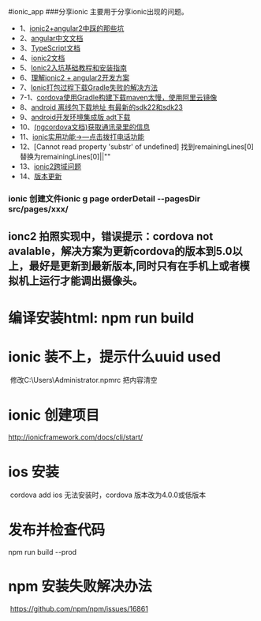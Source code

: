 #ionic_app
###分享ionic 主要用于分享ionic出现的问题。
* 1、[ionic2+angular2中踩的那些坑](https://github.com/hendulangzi/ionic_app/blob/master/no1.md)
* 2、[angular中文文档](https://angular.cn/docs/ts/latest/quickstart.html)
* 3、[TypeScript文档](https://www.gitbook.com/book/zhongsp/typescript-handbook/details)
* 4、[ionic2文档](http://ionicframework.com/docs/v2/)
* 5、[Ionic2入坑基础教程和安装指南](http://www.open-open.com/lib/view/open1476256273813.html)
* 6、[理解ionic2 + angular2开发方案](http://www.tuicool.com/articles/JZJBBjr)
* 7、[Ionic打包过程下载Gradle失败的解决方法](http://blog.csdn.net/leishi8819/article/details/52601113)
* 7-1、[cordova使用Gradle构建下载maven太慢，使用阿里云镜像](http://solebillow.com/home/article/detail/id/78.html)
* 8、[android 离线包下载地址  有最新的sdk22和sdk23](http://mirrors.neusoft.edu.cn/android/repository/)
* 9、[android开发环境集成版 adt下载](http://bbs.phonegap100.com/thread-1456-1-1.html)
* 10、[(ngcordova文档)获取通讯录里的信息](http://ngcordova.com/docs/plugins/contacts/)
* 11、[ionic实用功能->—点击拨打电话功能](http://www.ionic.ren/2016/01/15/ionic%E5%AE%9E%E7%94%A8%E5%8A%9F%E8%83%BD%E5%85%AB-%E7%82%B9%E5%87%BB%E6%8B%A8%E6%89%93%E7%94%B5%E8%AF%9D%E5%8A%9F%E8%83%BD/)
* 12、[Cannot read property 'substr' of undefined] 找到remainingLines[0] 替换为remainingLines[0]||""
* 13、[ionic2跨域问题](http://www.jianshu.com/p/a57e5d0345ce)
* 14、[版本更新](https://github.com/driftyco/ionic-cli)





### ionic 创建文件ionic g page orderDetail --pagesDir src/pages/xxx/

## ionc2 拍照实现中，错误提示：cordova not avalable，解决方案为更新cordova的版本到5.0以上，最好是更新到最新版本,同时只有在手机上或者模拟机上运行才能调出摄像头。



# 编译安装html: npm run build

# ionic 装不上，提示什么uuid used 
  修改C:\Users\Administrator\.npmrc 把内容清空
  
 # ionic 创建项目
  http://ionicframework.com/docs/cli/start/
 # ios 安装
  cordova add ios 无法安装时，cordova 版本改为4.0.0或低版本
 # 发布并检查代码
  npm run build --prod
 # npm 安装失败解决办法
  https://github.com/npm/npm/issues/16861
